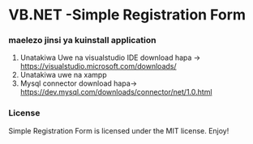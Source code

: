 # VB.NET -Simple Registration Form

### maelezo jinsi ya kuinstall application
1. Unatakiwa Uwe na visualstudio IDE download hapa -> https://visualstudio.microsoft.com/downloads/
2. Unatakiwa uwe na xampp
3. Mysql connector download hapa-> https://dev.mysql.com/downloads/connector/net/1.0.html

###  License
Simple Registration Form is licensed under the MIT license. Enjoy!
